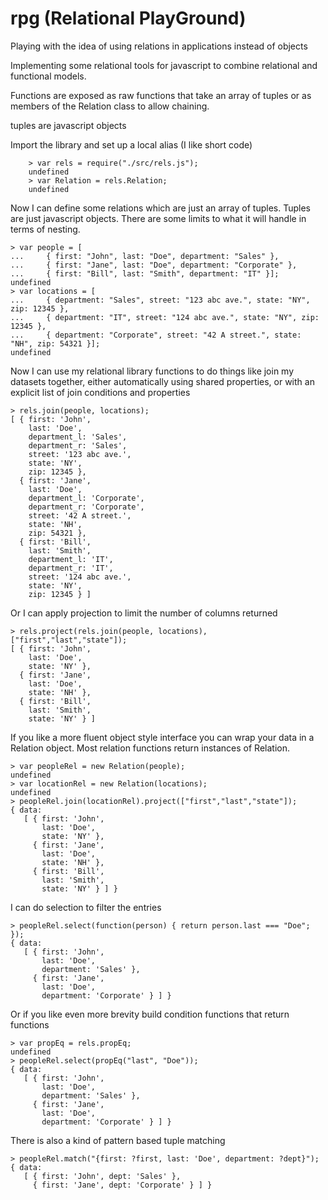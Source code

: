 rpg (Relational PlayGround)
===========================

Playing with the idea of using relations in applications instead of objects

Implementing some relational tools for javascript to combine relational and 
functional models.

Functions are exposed as raw functions that take an array of tuples or
as members of the Relation class to allow chaining.

tuples are javascript objects


Import the library and set up a local alias (I like short code)
           
        > var rels = require("./src/rels.js");
        undefined
        > var Relation = rels.Relation;
        undefined
           

Now I can define some relations which are just an array of tuples.
Tuples are just javascript objects.  There are some limits to what it will handle in terms of nesting.
       
    > var people = [
    ...     { first: "John", last: "Doe", department: "Sales" },
    ...     { first: "Jane", last: "Doe", department: "Corporate" },
    ...     { first: "Bill", last: "Smith", department: "IT" }];
    undefined
    > var locations = [
    ...     { department: "Sales", street: "123 abc ave.", state: "NY", zip: 12345 },
    ...     { department: "IT", street: "124 abc ave.", state: "NY", zip: 12345 },
    ...     { department: "Corporate", street: "42 A street.", state: "NH", zip: 54321 }];
    undefined
       

Now I can use my relational library functions to do things like join my datasets together, either automatically using shared properties, or with an explicit list of join conditions and properties
       
    > rels.join(people, locations);
    [ { first: 'John',
        last: 'Doe',
        department_l: 'Sales',
        department_r: 'Sales',
        street: '123 abc ave.',
        state: 'NY',
        zip: 12345 },
      { first: 'Jane',
        last: 'Doe',
        department_l: 'Corporate',
        department_r: 'Corporate',
        street: '42 A street.',
        state: 'NH',
        zip: 54321 },
      { first: 'Bill',
        last: 'Smith',
        department_l: 'IT',
        department_r: 'IT',
        street: '124 abc ave.',
        state: 'NY',
        zip: 12345 } ]
       

Or I can apply projection to limit the number of columns returned
       
    > rels.project(rels.join(people, locations), ["first","last","state"]);
    [ { first: 'John',
        last: 'Doe',
        state: 'NY' },
      { first: 'Jane',
        last: 'Doe',
        state: 'NH' },
      { first: 'Bill',
        last: 'Smith',
        state: 'NY' } ]
       


If you like a more fluent object style interface you can wrap your data in a Relation object.  Most relation functions return instances of Relation.
       
    > var peopleRel = new Relation(people);
    undefined
    > var locationRel = new Relation(locations);
    undefined
    > peopleRel.join(locationRel).project(["first","last","state"]);
    { data: 
       [ { first: 'John',
           last: 'Doe',
           state: 'NY' },
         { first: 'Jane',
           last: 'Doe',
           state: 'NH' },
         { first: 'Bill',
           last: 'Smith',
           state: 'NY' } ] }
       

I can do selection to filter the entries
       
    > peopleRel.select(function(person) { return person.last === "Doe"; });
    { data: 
       [ { first: 'John',
           last: 'Doe',
           department: 'Sales' },
         { first: 'Jane',
           last: 'Doe',
           department: 'Corporate' } ] }
       

Or if you like even more brevity build condition functions that return functions
       
    > var propEq = rels.propEq;
    undefined
    > peopleRel.select(propEq("last", "Doe"));
    { data: 
       [ { first: 'John',
           last: 'Doe',
           department: 'Sales' },
         { first: 'Jane',
           last: 'Doe',
           department: 'Corporate' } ] }
       

There is also a kind of pattern based tuple matching
       
    > peopleRel.match("{first: ?first, last: 'Doe', department: ?dept}");
    { data: 
       [ { first: 'John', dept: 'Sales' },
         { first: 'Jane', dept: 'Corporate' } ] }
       
